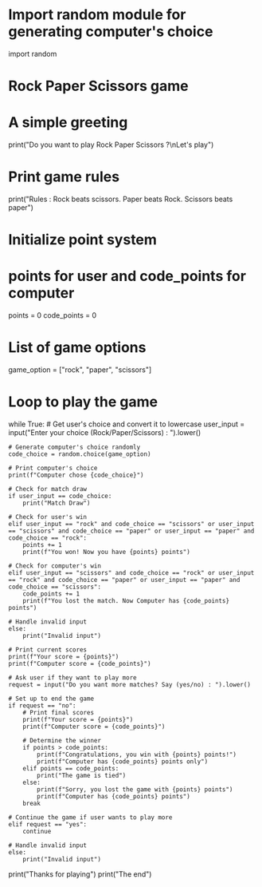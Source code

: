 # Import random module for generating computer's choice
import random

# Rock Paper Scissors game
# A simple greeting
print("Do you want to play Rock Paper Scissors ?\nLet's play")

# Print game rules
print("Rules : Rock beats scissors. Paper beats Rock. Scissors beats paper")

# Initialize point system
# points for user and code_points for computer
points = 0
code_points = 0

# List of game options
game_option = ["rock", "paper", "scissors"]

# Loop to play the game
while True:
    # Get user's choice and convert it to lowercase
    user_input = input("Enter your choice (Rock/Paper/Scissors) : ").lower()
    
    # Generate computer's choice randomly
    code_choice = random.choice(game_option)
    
    # Print computer's choice
    print(f"Computer chose {code_choice}")

    # Check for match draw
    if user_input == code_choice:
        print("Match Draw")
    
    # Check for user's win
    elif user_input == "rock" and code_choice == "scissors" or user_input == "scissors" and code_choice == "paper" or user_input == "paper" and code_choice == "rock":
        points += 1
        print(f"You won! Now you have {points} points")
    
    # Check for computer's win
    elif user_input == "scissors" and code_choice == "rock" or user_input == "rock" and code_choice == "paper" or user_input == "paper" and code_choice == "scissors":
        code_points += 1
        print(f"You lost the match. Now Computer has {code_points} points")
    
    # Handle invalid input
    else:
        print("Invalid input")
    
    # Print current scores
    print(f"Your score = {points}")
    print(f"Computer score = {code_points}")

    # Ask user if they want to play more
    request = input("Do you want more matches? Say (yes/no) : ").lower()
    
    # Set up to end the game
    if request == "no":
        # Print final scores
        print(f"Your score = {points}")
        print(f"Computer score = {code_points}")
        
        # Determine the winner
        if points > code_points:
            print(f"Congratulations, you win with {points} points!")
            print(f"Computer has {code_points} points only")
        elif points == code_points:
            print("The game is tied")
        else:
            print(f"Sorry, you lost the game with {points} points")
            print(f"Computer has {code_points} points")
        break
    
    # Continue the game if user wants to play more
    elif request == "yes":
        continue
    
    # Handle invalid input
    else:
        print("Invalid input")
print("Thanks for playing")
print("The end")           

